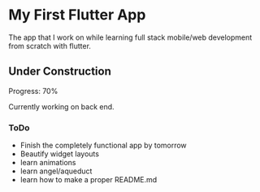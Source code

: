 # My First Flutter App

The app that I work on while learning full stack mobile/web development from scratch with flutter.

## Under Construction

Progress: 70%

Currently working on back end.

### ToDo

* Finish the completely functional app by tomorrow
* Beautify widget layouts
* learn animations
* learn angel/aqueduct
* learn how to make a proper README.md

